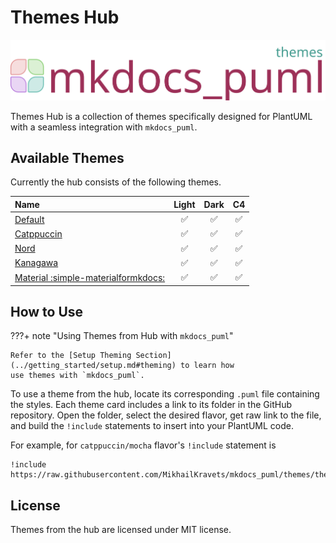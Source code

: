 # Themes Hub

![logo](../assets/logos/logo-themes.svg)

Themes Hub is a collection of themes specifically designed for PlantUML with
a seamless integration with `mkdocs_puml`.

## Available Themes

Currently the hub consists of the following themes.

|    **Name**      | **Light** | **Dark** | **C4** |
|:----------|:--------------:|:-----:|:-----:|
| [Default](default.md) |  :white_check_mark: | :white_check_mark: | :white_check_mark: |
| [Catppuccin](catppuccin.md) | :white_check_mark: | :white_check_mark: | :white_check_mark: |
| [Nord](nord.md) | :white_check_mark: | :white_check_mark: | :white_check_mark: |
| [Kanagawa](kanagawa.md) | :white_check_mark: | :white_check_mark: | :white_check_mark: |
| [Material :simple-materialformkdocs:](material.md) | :white_check_mark: | :white_check_mark: | :white_check_mark: |

## How to Use

???+ note "Using Themes from Hub with `mkdocs_puml`"

    Refer to the [Setup Theming Section](../getting_started/setup.md#theming) to learn how
    use themes with `mkdocs_puml`.

To use a theme from the hub, locate its corresponding `.puml` file containing the styles.
Each theme card includes a link to its folder in the GitHub repository.
Open the folder, select the desired flavor, get raw link to the file,
and build the `!include` statements to insert into your PlantUML code.

For example, for `catppuccin/mocha` flavor's `!include` statement is

```
!include https://raw.githubusercontent.com/MikhailKravets/mkdocs_puml/themes/themes/catppuccin/mocha.puml
```

## License

Themes from the hub are licensed under MIT license.

